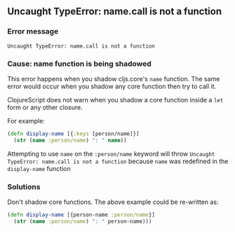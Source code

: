 ## Uncaught TypeError: name.call is not a function

### Error message

```
Uncaught TypeError: name.call is not a function
```

### Cause: name function is being shadowed

This error happens when you shadow cljs.core's `name` function.  The same error
would occur when you shadow any core function then try to call it.

ClojureScript does not warn when you shadow a core function inside a `let` form
or any other closure.

For example:

```clojure
(defn display-name [{:keys [person/name]}]
  (str (name :person/name) ": " name))
```

Attempting to use `name` on the `:person/name` keyword will throw `Uncaught
TypeError: name.call is not a function` because `name` was redefined in the
`display-name` function

### Solutions

Don't shadow core functions. The above example could be re-written as:

```clojure
(defn display-name [{person-name :person/name}]
  (str (name :person/name) ": " person-name)))
```
